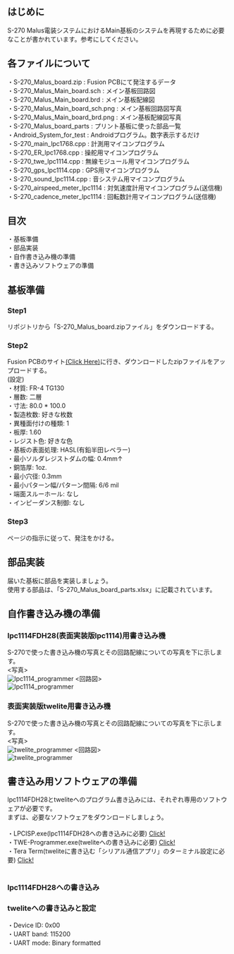 ## はじめに
S-270 Malus電装システムにおけるMain基板のシステムを再現するために必要なことが書かれています。参考にしてください。<br>

## 各ファイルについて
・S-270_Malus_board.zip : Fusion PCBにて発注するデータ<br>
・S-270_Malus_Main_board.sch : メイン基板回路図<br>
・S-270_Malus_Main_board.brd : メイン基板配線図<br>
・S-270_Malus_Main_board_sch.png : メイン基板回路図写真<br>
・S-270_Malus_Main_board_brd.png : メイン基板配線図写真<br>
・S-270_Malus_board_parts : プリント基板に使った部品一覧 <br>
・Android_System_for_test : Androidプログラム。数字表示するだけ<br>
・S-270_main_lpc1768.cpp : 計測用マイコンプログラム<br>
・S-270_ER_lpc1768.cpp : 操舵用マイコンプログラム<br>
・S-270_twe_lpc1114.cpp : 無線モジュール用マイコンプログラム<br>
・S-270_gps_lpc1114.cpp : GPS用マイコンプログラム<br>
・S-270_sound_lpc1114.cpp : 音システム用マイコンプログラム<br>
・S-270_airspeed_meter_lpc1114 : 対気速度計用マイコンプログラム(送信機)<br>
・S-270_cadence_meter_lpc1114 : 回転数計用マイコンプログラム(送信機)<br>

## 目次
・基板準備<br>
・部品実装<br>
・自作書き込み機の準備<br>
・書き込みソフトウェアの準備<br>

## 基板準備
### Step1
リポジトリから「S-270_Malus_board.zipファイル」をダウンロードする。<br>

### Step2
Fusion PCBのサイト[(Click Here)](https://www.fusionpcb.jp/fusion_pcb.html)に行き、ダウンロードしたzipファイルをアップロードする。<br>
  (設定) <br>
  ・材質: FR-4 TG130 <br>
  ・層数: 二層 <br>
  ・寸法: 80.0 * 100.0 <br>
  ・製造枚数: 好きな枚数 <br>
  ・異種面付けの種類: 1 <br>
  ・板厚: 1.60 <br>
  ・レジスト色: 好きな色 <br>
  ・基板の表面処理: HASL(有鉛半田レベラー) <br>
  ・最小ソルダレジストダムの幅: 0.4mm↑ <br>
  ・銅箔厚: 1oz. <br>
  ・最小穴径: 0.3mm <br>
  ・最小パターン幅/パターン間隔: 6/6 mil <br>
  ・端面スルーホール: なし <br>
  ・インピーダンス制御: なし <br>
  
### Step3
ページの指示に従って、発注をかける。<br>

## 部品実装
届いた基板に部品を実装しましょう。<br>
使用する部品は、「S-270_Malus_board_parts.xlsx」に記載されています。<br>

## 自作書き込み機の準備
### lpc1114FDH28(表面実装版lpc1114)用書き込み機
S-270で使った書き込み機の写真とその回路配線についての写真を下に示します。<br>
<写真><br>
![lpc1114_programmer](https://user-images.githubusercontent.com/61620703/118811460-01612800-b8e8-11eb-9755-34ed2f5c0a9b.jpg)
<回路図><br>
![lpc1114_programmer](https://user-images.githubusercontent.com/61620703/118357052-0ace5580-b5b3-11eb-8273-8315cef4a634.jpg)


### 表面実装版twelite用書き込み機
S-270で使った書き込み機の写真とその回路配線についての写真を下に示します。<br>
<写真><br>
![twelite_programmer](https://user-images.githubusercontent.com/61620703/118811677-3ec5b580-b8e8-11eb-96ca-d5ded7b4645e.jpg)
<回路図><br>
![twelite_programmer](https://user-images.githubusercontent.com/61620703/118358004-c5605700-b5b7-11eb-98b4-29df20715a88.png)

## 書き込み用ソフトウェアの準備
lpc1114FDH28とtweliteへのプログラム書き込みには、それぞれ専用のソフトウェアが必要です。<br>
まずは、必要なソフトウェアをダウンロードしましょう。<br>
<br>
・LPCISP.exe(lpc1114FDH28への書き込みに必要) [Click!](https://synapse.kyoto/tips/LPC1114/page002.html)<br>
・TWE-Programmer.exe(tweliteへの書き込みに必要) [Click!](https://mono-wireless.com/jp/products/TWE-APPS/LiteProg/index.html)<br>
・Tera Term(tweliteに書き込む「シリアル通信アプリ」のターミナル設定に必要) [Click!](https://forest.watch.impress.co.jp/library/software/utf8teraterm/)<br>
<br>

### lpc1114FDH28への書き込み

### tweliteへの書き込みと設定

・Device ID: 0x00<br>
・UART band: 115200<br>
・UART mode: Binary formatted<br>

